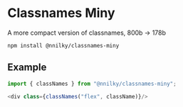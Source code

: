 # Classnames Miny

A more compact version of classnames, 800b -> 178b

```shell
npm install @nnilky/classnames-miny
```

## Example

```ts
import { classNames } from "@nnilky/classnames-miny";

<div class={classNames("flex", className)}/>
```
